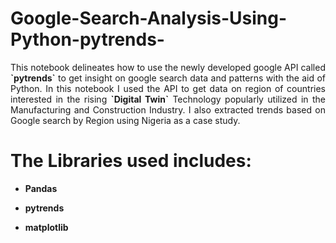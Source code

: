 # Google-Search-Analysis-Using-Python-pytrends-
<p style = 'text-align:justify;'>This notebook delineates how to use the newly developed google API called <b>`pytrends`</b> to get insight on google search data and patterns with the aid of Python. In this notebook I used the API to get data on region of countries interested in the rising <b>`Digital Twin`</b> Technology popularly utilized in the Manufacturing and Construction Industry. I also extracted trends based on Google search by Region using Nigeria as a case study.</p>

# The Libraries used includes:

- **Pandas**

- **pytrends**

- **matplotlib**
